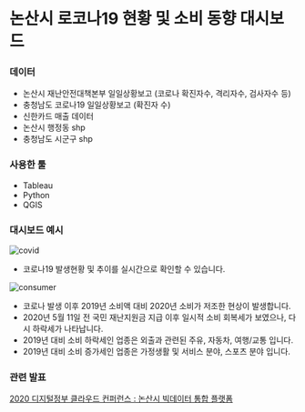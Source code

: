 # 논산시 로코나19 현황 및 소비 동향 대시보드

### 데이터 
- 논산시 재난안전대책본부 일일상황보고 (코로나 확진자수, 격리자수, 검사자수 등)
- 충청남도 코로나19 일일상황보고 (확진자 수)
- 신한카드 매출 데이터
- 논산시 행정동 shp
- 충청남도 시군구 shp

### 사용한 툴
- Tableau
- Python
- QGIS

### 대시보드 예시
![covid](https://user-images.githubusercontent.com/90254892/229355989-9c2289a4-af05-4fbe-9012-82ab471460cc.png)
- 코로나19 발생현황 및 추이를 실시간으로 확인할 수 있습니다.

![consumer](https://user-images.githubusercontent.com/90254892/229357486-0e4d6274-7d2a-4ff0-8a72-5fdde06c79b3.png)

- 코로나 발생 이후 2019년 소비액 대비 2020년 소비가 저조한 현상이 발생합니다. 
- 2020년 5월 11일 전 국민 재난지원금 지급 이후 일시적 소비 회복세가 보였으나, 다시 하락세가 나타납니다.
- 2019년 대비 소비 하락세인 업종은 외출과 관련된 주유, 자동차, 여행/교통 입니다.
- 2019년 대비 소비 증가세인 업종은 가정생활 및 서비스 분야, 스포츠 분야 입니다.

### 관련 발표
[2020 디지털정부 클라우드 컨퍼런스 : 논산시 빅데이터 통합 플랫폼](https://www.youtube.com/watch?v=U3CNzKocvPY)
